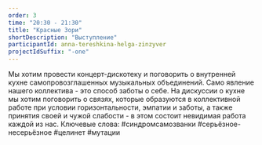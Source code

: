 ```yaml
---
order: 3
time: "20:30 - 21:30"
title: "Красные Зори"
shortDescription: "Выступление"
participantId: anna-tereshkina-helga-zinzyver
projectIdSuffix: "-one"
---
```


Мы хотим провести концерт-дискотеку и поговорить о внутренней кухне самопровозглашенных музыкальных объединений. Само явление нашего коллектива - это способ заботы о себе. На дискуссии о кухне мы хотим поговорить о связях, которые образуются в коллективной работе при условии горизонтальности, эмпатии и заботы, а также принятия своей и чужой слабости - в этом состоит невидимая работа каждой из нас.
Ключевые слова: #синдромсамозванки #серьёзное-несерьёзное #целинет #мутации
